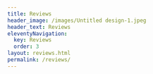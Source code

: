 ```yaml
---
title: Reviews
header_image: /images/Untitled design-1.jpeg
header_text: Reviews
eleventyNavigation:
  key: Reviews
  order: 3
layout: reviews.html
permalink: /reviews/
---
```

